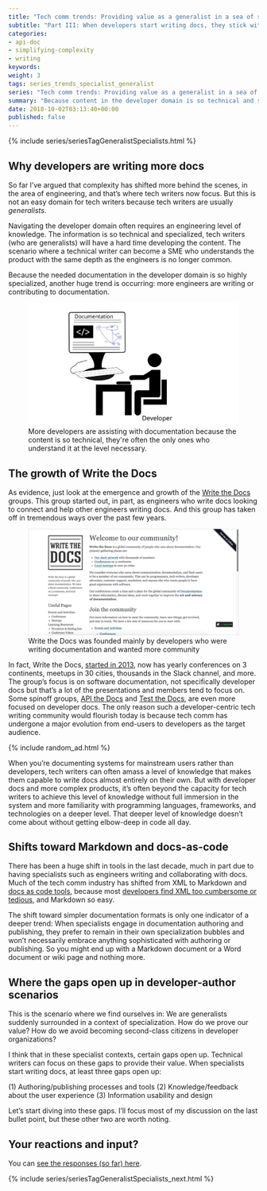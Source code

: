 ```yaml
---
title: "Tech comm trends: Providing value as a generalist in a sea of specialists (Part III)"
subtitle: "Part III: When developers start writing docs, they stick with simple formats"
categories:
- api-doc
- simplifying-complexity
- writing
keywords:
weight: 3
tags: series_trends_specialist_generalist
series: "Tech comm trends: Providing value as a generalist in a sea of specialists"
summary: "Because content in the developer domain is so technical and specialized, many developers are collaborating and assisting with the documentation. As developers get involved in docs, they usually adopt docs-as-code tools, writing in simpler Markdown files. Based on these gaps, certain trends open up where technical writers can add value."
date: 2018-10-02T03:13:40+00:00
published: false
---
```


{% include series/seriesTagGeneralistSpecialists.html %}

## Why developers are writing more docs

So far I’ve argued that complexity has shifted more behind the scenes, in the area of engineering, and that’s where tech writers now focus. But this is not an easy domain for tech writers because tech writers are usually _generalists_.

Navigating the developer domain often requires an engineering level of knowledge. The information is so technical and specialized, tech writers (who are generalists) will have a hard time developing the content. The scenario where a technical writer can become a SME who understands the product with the same depth as the engineers is no longer common.

Because the needed documentation in the developer domain is so highly specialized, another huge trend is occurring: more engineers are writing or contributing to documentation.

<figure><img src="/images/generalist_specialist_developers_writing.svg" /><figcaption>More developers are assisting with documentation because the content is so technical, they're often the only ones who understand it at the level necessary.</figcaption></figure>

## The growth of Write the Docs

As evidence, just look at the emergence and growth of the [Write the Docs](http://www.writethedocs.org/) groups. This group started out, in part, as engineers who write docs looking to connect and help other engineers writing docs. And this group has taken off in tremendous ways over the past few years.

<figure><a href="http://www.writethedocs.org/"><img src="/images/writethedocshomepage.png"/></a><figcaption>Write the Docs was founded mainly by developers who were writing documentation and wanted more community</figcaption></figure>

In fact, Write the Docs, [started in 2013](https://www.writethedocs.org/origin-story/), now has yearly conferences on 3 continents, meetups in 30 cities, thousands in the Slack channel, and more. The group’s focus is on software documentation, not specifically developer docs but that’s a lot of the presentations and members tend to focus on. Some spinoff groups, [API the Docs](https://apithedocs.org/) and [Test the Docs](https://testthedocs.org/), are even more focused on developer docs. The only reason such a developer-centric tech writing community would flourish today is because tech comm has undergone a major evolution from end-users to developers as the target audience.

{% include random_ad.html %}

When you’re documenting systems for mainstream users rather than developers, tech writers can often amass a level of knowledge that makes them capable to write docs almost entirely on their own. But with developer docs and more complex products, it’s often beyond the capacity for tech writers to achieve this level of knowledge without full immersion in the system and more familiarity with programming languages, frameworks, and technologies on a deeper level. That deeper level of knowledge doesn’t come about without getting elbow-deep in code all day.

## Shifts toward Markdown and docs-as-code

There has been a huge shift in tools in the last decade, much in part due to having specialists such as engineers writing and collaborating with docs. Much of the tech comm industry has shifted from XML to Markdown and [docs as code tools](https://idratherbewriting.com/learnapidoc/pubapis_docs_as_code.html), because most [developers find XML too cumbersome or tedious](https://idratherbewriting.com/2014/09/30/why-developers-will-never-adopt-dita/), and Markdown so easy.

The shift toward simpler documentation formats is only one indicator of a deeper trend: When specialists engage in documentation authoring and publishing, they prefer to remain in their own specialization bubbles and won’t necessarily embrace anything sophisticated with authoring or publishing. So you might end up with a Markdown document or a Word document or wiki page and nothing more.

## Where the gaps open up in developer-author scenarios

This is the scenario where we find ourselves in: We are generalists suddenly surrounded in a context of specialization. How do we prove our value? How do we avoid becoming second-class citizens in developer organizations?

I think that in these specialist contexts, certain gaps open up. Technical writers can focus on these gaps to provide their value. When specialists start writing docs, at least three gaps open up:

(1) Authoring/publishing processes and tools
(2) Knowledge/feedback about the user experience
(3) Information usability and design

Let’s start diving into these gaps. I’ll focus most of my discussion on the last bullet point, but these other two are worth noting.

## Your reactions and input?

<script>
EMBED_PARAMS = {};
EMBED_PARAMS.surveyID =6324658;
EMBED_PARAMS.domain ="//www.questionpro.com";
EMBED_PARAMS.src ="//www.questionpro.com/a/TakeSurvey?tt=TgfZZsuBvuE%3D";
EMBED_PARAMS.width ="100%";
EMBED_PARAMS.height = "750px";
EMBED_PARAMS.border = "hidden";
</script>
<div id="div_6324658"></div>
<script src="//www.questionpro.com/javascript/embedsurvey.js?version=1"></script>

You can <a target="\_blank" href="https://www.questionpro.com/t/PESayZc1s5">see the responses (so far) here</a>.

{% include series/seriesTagGeneralistSpecialists_next.html %}
